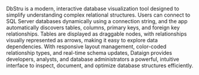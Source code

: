 DbStru is a modern, interactive database visualization tool designed to simplify understanding complex relational structures. Users can connect to SQL Server databases dynamically using a connection string, and the app automatically discovers tables, columns, primary keys, and foreign key relationships. Tables are displayed as draggable nodes, with relationships visually represented as arrows, making it easy to explore data dependencies. With responsive layout management, color-coded relationship types, and real-time schema updates, Dataign provides developers, analysts, and database administrators a powerful, intuitive interface to inspect, document, and optimize database structures efficiently.
